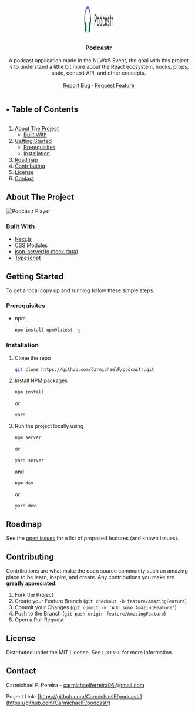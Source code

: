 <br />
<p align="center">
  <a href="https://github.com/CarmichaelF/podcastr">
    <img src="/public/logo.svg" alt="Podcastr Logo" width="80" height="80">
  </a>

  <h3 align="center">Podcastr</h3>

  <p align="center">
    A podcast application made in the NLW#5 Event, the goal with this project is to understand a little bit more about the React ecosystem, hooks, props, state, context API, and other concepts.
    <br />
    <br />
    <a href="https://github.com/CarmichaelF/podcastr/issues">Report Bug</a>
    ·
    <a href="https://github.com/CarmichaelF/podcastr/issues">Request Feature</a>
  </p>
</p>



<!-- TABLE OF CONTENTS -->
<details open="open">
  <summary><h2 style="display: inline-block">Table of Contents</h2></summary>
  <ol>
    <li>
      <a href="#about-the-project">About The Project</a>
      <ul>
        <li><a href="#built-with">Built With</a></li>
      </ul>
    </li>
    <li>
      <a href="#getting-started">Getting Started</a>
      <ul>
        <li><a href="#prerequisites">Prerequisites</a></li>
        <li><a href="#installation">Installation</a></li>
      </ul>
    </li>
    <li><a href="#roadmap">Roadmap</a></li>
    <li><a href="#contributing">Contributing</a></li>
    <li><a href="#license">License</a></li>
    <li><a href="#contact">Contact</a></li>
  </ol>
</details>



<!-- ABOUT THE PROJECT -->
## About The Project

<img src="/public/podcastr-home.png" alt="Podcastr Player">

### Built With

* [Next.js](https://nextjs.org/)
* [CSS Modules](https://github.com/css-modules/css-modules)
* [json-server(to mock data)](https://www.npmjs.com/package/json-server)
* [Typescript](https://www.typescriptlang.org/)



<!-- GETTING STARTED -->
## Getting Started

To get a local copy up and running follow these simple steps.

### Prerequisites

* npm
  ```sh
  npm install npm@latest -g
  ```

### Installation

1. Clone the repo
   ```sh
   git clone https://github.com/CarmichaelF/podcastr.git
   ```
2. Install NPM packages
   ```sh
   npm install
   ```
   or
   ```sh
   yarn
   ```
3. Run the project locally using
   ```sh
   npm server
   ```
   or
   ```sh
   yarn server
   ```
   and

   ```sh
   npm dev
   ```
   or
   ```sh
   yarn dev
   ```

<!-- ROADMAP -->
## Roadmap

See the [open issues](https://github.com/CarmichaelF/podcastr/issues) for a list of proposed features (and known issues).

<!-- CONTRIBUTING -->
## Contributing

Contributions are what make the open source community such an amazing place to be learn, inspire, and create. Any contributions you make are **greatly appreciated**.

1. Fork the Project
2. Create your Feature Branch (`git checkout -b feature/AmazingFeature`)
3. Commit your Changes (`git commit -m 'Add some AmazingFeature'`)
4. Push to the Branch (`git push origin feature/AmazingFeature`)
5. Open a Pull Request

<!-- LICENSE -->
## License

Distributed under the MIT License. See `LICENSE` for more information.

<!-- CONTACT -->
## Contact

Carmichael F. Pereira - [carmichaelferreira06@gmail.com](mailto:carmichaelferreira06@gmail.com)

Project Link: [https://github.com/CarmichaelF/podcastr](https://github.com/CarmichaelF/podcastr)
